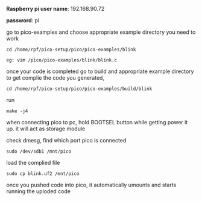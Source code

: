 
**Raspberry pi user name**: 192.168.90.72

**password**: pi

go to pico-examples and choose appropriate example directory you need to work 

    cd /home/rpf/pico-setup/pico/pico-examples/blink

    eg: vim /pico/pico-examples/blink/blink.c

once your code is completed
go to build and appropriate example directory to get complie the code you generated, 
        
    cd /home/rpf/pico-setup/pico/pico-examples/build/blink

run 

    make -j4

when connecting pico to pc, hold BOOTSEL button while getting power it up.
it will act as storage module

check dmesg, find which port pico is connected

    sudo /dev/sdb1 /mnt/pico

load the complied file 

    sudo cp blink.uf2 /mnt/pico

once you pushed code into pico, it automatically umounts and starts running the uploded code





    
